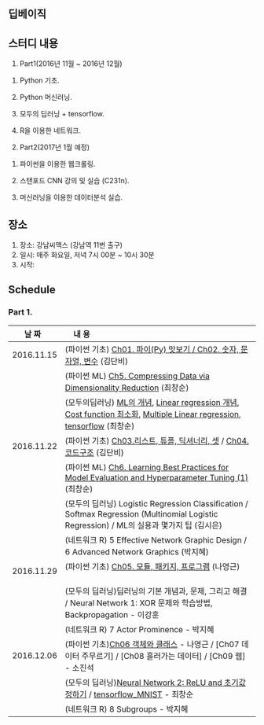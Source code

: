 ## 딥베이직

## 스터디 내용
1. Part1(2016년 11월 ~ 2016년 12월)

1) Python 기초.

2) Python 머신러닝.

3) 모두의 딥러닝 + tensorflow. 

4) R을 이용한 네트워크. 
  
2. Part2(2017년 1월 예정)

1) 파이썬을 이용한 웹크롤링. 

2) 스탠포드 CNN 강의 및 실습 (C231n).

3) 머신러닝을 이용한 데이터분석 실습.
  
## 장소
1. 장소: 강남씨맥스 (강남역 11번 출구)
2. 일시: 매주 화요일, 저녁 7시 00분 ~ 10시 30분
3. 시작:

## Schedule

### Part 1.

|  날 짜  |     내   용        
|:---------:|:----------------------------------------------
|2016.11.15|(파이썬 기초) [Ch01. 파이(Py) 맛보기 / Ch02. 숫자, 문자열, 변수](https://github.com/cschoi/deepbasic/blob/master/Part1/20161115/Python_Basic/Deepbasic_python_basic_12.pdf) (김단비) 
|          |(파이썬 ML) [Ch5. Compressing Data via Dimensionality Reduction](http://nbviewer.jupyter.org/github/cschoi/deepbasic/blob/master/Part1/20161115/Py_ML_Dimension_reduction/PyML_05_Compressing_Data_via_Dimensionality_Reduction.ipynb) (최창순)  
|          |(모두의딥러닝) [ML의 개념](https://github.com/cschoi/deepbasic/blob/master/Part1/20161115/DeepLearning_Basic/lec1.pdf), [Linear regression 개념](https://github.com/cschoi/deepbasic/blob/master/Part1/20161115/DeepLearning_Basic/lec2.pdf), [Cost function 최소화](https://github.com/cschoi/deepbasic/blob/master/Part1/20161115/DeepLearning_Basic/lec3.pdf), [Multiple Linear regression](https://github.com/cschoi/deepbasic/blob/master/Part1/20161115/DeepLearning_Basic/lec4.pdf), [tensorflow](http://nbviewer.jupyter.org/github/cschoi/deepbasic/blob/master/Part1/20161115/DeepLearning_Basic/DeepBasic_All_deep_W1.ipynb) (최창순) 
|2016.11.22|(파이썬 기초) [Ch03.리스트, 튜플, 딕셔너리, 셋](http://nbviewer.jupyter.org/github/cschoi/deepbasic/blob/master/Part1/20161122/Python_Basic/Deepbasic_python_3.ipynb) / [Ch04. 코드구조](http://nbviewer.jupyter.org/github/cschoi/deepbasic/blob/master/Part1/20161122/Python_Basic/PythonBasic_Ch04_20161122.ipynb) (김단비)
|          |(파이썬 ML) [Ch6. Learning Best Practices for Model Evaluation and Hyperparameter Tuning (1)](https://github.com/cschoi/deepbasic/blob/master/Part1/20161122/Py_ML/Py_ML_Ch06_model_evaluation_20161122.ipynb) (최창순)
|          |(모두의 딥러닝) Logistic Regression Classification / Softmax Regression (Multinomial Logistic Regression) / ML의 실용과 몇가지 팁 (김시은) 
|          |(네트워크 R) 5 Effective Network Graphic Design / 6 Advanced Network Graphics (박지혜)
|2016.11.29|(파이썬 기초) [Ch05. 모듈, 패키지, 프로그램](http://nbviewer.jupyter.org/github/cschoi/deepbasic/blob/master/Part1/20161129/Py_basic/PythonBasic_Ch05_20161129.ipynb) (나영근)       |          |(파이썬 ML) [Ch6. Learning Best Practices for Model Evaluation and Hyperparameter Tuning(2)](http://nbviewer.jupyter.org/github/cschoi/deepbasic/blob/master/Part1/20161129/Py_ML/Py_ML_Ch06_model_evaluation_20161129.ipynb) (최창순)
|          |(모두의 딥러닝)딥러닝의 기본 개념과, 문제, 그리고 해결 / Neural Network 1: XOR 문제와 학습방법, Backpropagation - 이강훈    
|          |(네트워크 R) 7 Actor Prominence - 박지혜
|2016.12.06|(파이썬 기초)[Ch06 객체와 클래스](http://nbviewer.jupyter.org/github/cschoi/deepbasic/blob/master/Part1/20161206/Py_basic/PythonBasic_Ch06_20161206.ipynb) - 나영근 / [Ch07 데이터 주무르기] / [Ch08 흘러가는 데이터] / [Ch09 웹] - 소진석 
|          |(모두의 딥러닝)[Neural Network 2: ReLU and 초기값 정하기](https://github.com/cschoi/deepbasic/blob/master/Part1/20161206/TF_%EB%AA%A8%EB%91%90%EC%9D%98%EB%94%A5%EB%9F%AC%EB%8B%9D/lec10.pdf)  / [tensorflow_MNIST](http://nbviewer.jupyter.org/github/cschoi/deepbasic/blob/master/Part1/20161206/TF_%EB%AA%A8%EB%91%90%EC%9D%98%EB%94%A5%EB%9F%AC%EB%8B%9D/Softmax_NN_relu_droptou_for_MNIST.ipynb) - 최창순    
|          |(네트워크 R) 8 Subgroups - 박지혜


